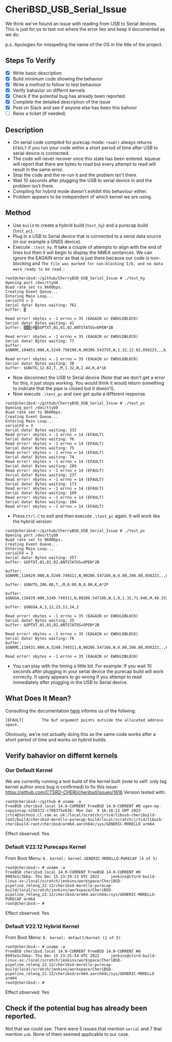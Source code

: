 # CheriBSD_USB_Serial_Issue
We think we've foiund an issue with reading from USB to Serial devices. This is just for us to test out where the error lies and keep it documented as we do.

p.s. Apologies for misspelling the name of the OS in the title of the project.

## Steps To Verify
- [x] Write basic description
- [x] Build minimum code showing the behavior
- [x] Write a method to follow to test behaviour
- [x] Verify bahavior on differnt kernels
- [x] Check if the potential bug has already been reported.
- [x] Complete the detailed description of the issue
- [x] Post on Slack and see if anyone else has been this bahvior
- [ ] Raise a ticket (if needed)

## Description
- On serial code compiled for purecap mode: `read()` always returns `EFAULT` if you run your code within a short period of time after USB to serial device is connected.
- The code will never recover once this state has been entered. kqueue will report that there are bytes to read but every attempt to read will result in the same error.
- Stop the code and the re-run it and the problem isn't there.
- Wait 10 seconds after plugging the USB to serial device in and the problem isn't there.
- Compiling for hybrid mode doesn't exhibit this behaviour either.
- Problem appears to be independent of which kernel we are using.

## Method
- Use `build` to create a hybrid build (`test_hy`) and a purecap build (`test_pc`).
- Plug in a USB to Serial device that is connected to a serial data source (in our example a GNSS device).
- Execute `.\test_hy`. It take a couple of attempts to align with the end of lines but then it will begin to display the NMEA sentances. We can ignore the EAGAIN error as that is just there because our code is non-blocking and `The file was marked for	non-blocking I/O, and no data were ready to be read.`:
```
root@cheribsd:~/github/CherryBSD_USB_Serial_Issue # ./test_hy
Opening port /dev/ttyU0
Buad rate set to 9600bps.
Creating Event Queue...
Entering Main Loop...
serialFd = 3
Serial data! Bytes waiting: 762
buffer: ▒

Read error! nbytes = -1 errno = 35 (EAGAIN or EWOULDBLOCK)
Serial data! Bytes waiting: 41
buffer: ▒▒▒jR▒$GPTXT,01,01,02,ANTSTATUS=OPEN*2B

Read error! nbytes = -1 errno = 35 (EAGAIN or EWOULDBLOCK)
Serial data! Bytes waiting: 77
buffer: $GNRMC,104851.000,A,5249.750190,N,00206.543755,W,1.32,12.62,050223,,,A,V*21

Read error! nbytes = -1 errno = 35 (EAGAIN or EWOULDBLOCK)
Serial data! Bytes waiting: 38
buffer: $GNVTG,12.62,T,,M,1.32,N,2.44,K,A*16
```
- Now disconnect the USB to Serial device (Note that we don't get a error for this, it just stops working. You would think it would return something to indicate that the pipe is closed but it doesn't).
- Now execute `.\test_pc` and swe get quite a different response.
```
root@cheribsd:~/github/CherryBSD_USB_Serial_Issue # ./test_pc
Opening port /dev/ttyU0
Buad rate set to 9600bps.
Creating Event Queue...
Entering Main Loop...
serialFd = 3
Serial data! Bytes waiting: 332
Read error! nbytes = -1 errno = 14 (EFAULT)
Serial data! Bytes waiting: 76
Read error! nbytes = -1 errno = 14 (EFAULT)
Serial data! Bytes waiting: 75
Read error! nbytes = -1 errno = 14 (EFAULT)
Serial data! Bytes waiting: 74
Read error! nbytes = -1 errno = 14 (EFAULT)
Serial data! Bytes waiting: 289
Read error! nbytes = -1 errno = 14 (EFAULT)
Serial data! Bytes waiting: 237
Read error! nbytes = -1 errno = 14 (EFAULT)
Serial data! Bytes waiting: 173
Read error! nbytes = -1 errno = 14 (EFAULT)
Serial data! Bytes waiting: 109
Read error! nbytes = -1 errno = 14 (EFAULT)
Serial data! Bytes waiting: 104
Read error! nbytes = -1 errno = 14 (EFAULT)
```
- Press `Ctrl-C` to exit and then execute `.\test_pc` again. It will work like the hybrid version:
```
root@cheribsd:~/github/CherryBSD_USB_Serial_Issue # ./test_pc
Opening port /dev/ttyU0
Buad rate set to 9600bps.
Creating Event Queue...
Entering Main Loop...
serialFd = 3
Serial data! Bytes waiting: 257
buffer: $GPTXT,01,01,02,ANTSTATUS=OPEN*2B

buffer: $GNRMC,110429.000,A,5249.749311,N,00206.547166,W,0.00,206.08,050223,,,A,V*1D

buffer: $GNVTG,206.08,T,,M,0.00,N,0.00,K,A*2F

buffer: $GNGGA,110429.000,5249.749311,N,00206.547166,W,1,8,1.32,71.046,M,48.332,M,,*6D

buffer: $GNGSA,A,3,12,23,13,24,2

Read error! nbytes = -1 errno = 35 (EAGAIN or EWOULDBLOCK)
Serial data! Bytes waiting: 35
buffer: $GPTXT,01,01,02,ANTSTATUS=OPEN*2B

Read error! nbytes = -1 errno = 35 (EAGAIN or EWOULDBLOCK)
Serial data! Bytes waiting: 78
buffer: $GNRMC,110431.000,A,5249.749311,N,00206.547166,W,0.00,206.08,050223,,,A,V*14

Read error! nbytes = -1 errno = 35 (EAGAIN or EWOULDBLOCK)
```
- You can play with the timing a little bit. For example: If you wait 10 seconds after plugging in your serial device the purecap build will work correctly. It opnly appears to go wrong if you attempt to read immediately after plugging in the USB to Serial device.

## What Does It Mean?
Consulting the documentation [here](https://man.freebsd.org/cgi/man.cgi?sektion=2&query=read) informs us of the follwing:
```
[EFAULT]		The buf	argument points	outside	the allocated address space.
```
Obviously, we're not actually doing this as the same code works after a short period of time and works on hybrid builds.

## Verify bahavior on differnt kernels
### Our Default Kernel
We are currently running a test build of the kernel built (note to self: only tag kernel author once bug is confirmed) to fix this issue: https://github.com/CTSRD-CHERI/cheribsd/issues/1616
Version tested with:
```
root@cheribsd:~/github # uname -a
FreeBSD cheribsd.local 14.0-CURRENT FreeBSD 14.0-CURRENT #0 ugen-ep-copyincap-n256372-c708375e636: Mon Jan  9 16:16:12 GMT 2023     jrtc4@technos.cl.cam.ac.uk:/local/scratch/jrtc4/libusb-cheribuild-root/build/cheribsd-morello-purecap-build/local/scratch/jrtc4/libusb-cheribuild-root/cheribsd/arm64.aarch64c/sys/GENERIC-MORELLO arm64
```
Effect observed: Yes

### Default V22.12 Purecaps Kernel
From Boot Menu: `6. kernel: kernel.GENERIC-MORELLO-PURECAP (4 of 5)`
```
root@cheribsd:~ # uname -a
FreeBSD cheribsd.local 14.0-CURRENT FreeBSD 14.0-CURRENT #0 8993e1c3bba: Thu Dec 15 23:39:13 UTC 2022     jenkins@ctsrd-build-linux-xx:/local/scratch/jenkins/workspace/CheriBSD-pipeline_releng_22.12/cheribsd-morello-purecap-build/local/scratch/jenkins/workspace/CheriBSD-pipeline_releng_22.12/cheribsd/arm64.aarch64c/sys/GENERIC-MORELLO-PURECAP arm64
root@cheribsd:~ #
```
Effect observed: Yes

### Default V22.12 Hybrid Kernel
From Boot Menu: `6. kernel: default/kernel (1 of 5)`
```
root@cheribsd:~ # uname -a
FreeBSD cheribsd.local 14.0-CURRENT FreeBSD 14.0-CURRENT #0 8993e1c3bba: Thu Dec 15 23:25:54 UTC 2022     jenkins@ctsrd-build-linux-xx:/local/scratch/jenkins/workspace/CheriBSD-pipeline_releng_22.12/cheribsd-morello-purecap-build/local/scratch/jenkins/workspace/CheriBSD-pipeline_releng_22.12/cheribsd/arm64.aarch64c/sys/GENERIC-MORELLO arm64
root@cheribsd:~ #
```
Effect observed: Yes

## Check if the potential bug has already been reported.
Not that we could see. There were 5 issues that mention `serial` and  7 that mention `usb`. None of them seemed applicable to our case.
